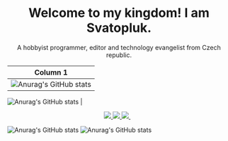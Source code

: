 <h1 align='center'>
  Welcome to my kingdom! I am Svatopluk.
</h1>

<p align='center'>
  A hobbyist programmer, editor and technology evangelist from Czech republic.
</p>

 Column 1 |
|:-------:|
|![Anurag's GitHub stats](https://github-readme-stats.vercel.app/api?locale=cs&username=svatas&show_icons=true&theme=transparent)
![Anurag's GitHub stats](https://github-readme-stats.vercel.app/api?locale=en&username=svatas&show_icons=true&theme=transparent)
 |


<p align='center'>

  
  <a href="https://www.linkedin.com/in/svatopluk-v%C3%ADt/">
    <img src="https://custom-icon-badges.demolab.com/badge/LinkedIn-0A66C2?style=for-the-badge&logo=linkedin-white&logoColor=fff"/>
  </a>
  <a href="https://www.twitter.com/SvatoplukVit">
    <img src="https://img.shields.io/badge/X-%23000000.svg?style=for-the-badge&logo=X&logoColor=white" />        
  </a>

  
  <a href="https://bsky.app/profile/svatoplukvit.bsky.social">
    <img src="https://img.shields.io/badge/Bluesky-0285FF?logo=bluesky&logoColor=fff&style=for-the-badge" />        
  </a>&nbsp;&nbsp;
  
</p>

<p align='center'>
  
![Anurag's GitHub stats](https://github-readme-stats.vercel.app/api?locale=cs&username=svatas&show_icons=true&theme=transparent)
![Anurag's GitHub stats](https://github-readme-stats.vercel.app/api?locale=en&username=svatas&show_icons=true&theme=transparent)

</p>
